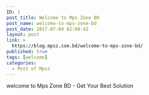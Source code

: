 ```yaml
---
ID: 1
post_title: Welcome to Mps Zone BD
post_name: welcome-to-mps-zone-bd
post_date: 2017-07-04 02:08:42
layout: post
link: >
  https://blog.mpsz.com.bd/welcome-to-mps-zone-bd/
published: true
tags: [welcome]
categories:
  - Post of Mpsz
---
```

welcome to Mps Zone BD - Get Your Best Solution
